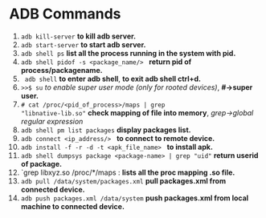 # ADB Commands
1. <code>adb kill-server</code> **to kill adb server.**
2. <code>adb start-server</code> **to start adb server.**
3. <code>adb shell ps</code> **list all the process running in the system with pid.**
4. <code>adb shell pidof -s <package_name/> </code>  **return pid of process/packagename.**
5. <code> adb shell</code> **to enter adb shell**, **to exit adb shell ctrl+d.**
6. <code>>>$ su</code>  *to enable super user mode (only for rooted devices)*, **#->super user.**
7.  <code># cat /proc/<pid_of_process>/maps |  grep "libnative-lib.so"</code> **check mapping of file into memory**, *grep->global regular expression*
8. <code>adb shell pm list packages</code> **display packages list.**
9. <code>adb connect <ip_address/> </code> **to connect to remote device.**
  10. <code>adb install -f -r -d -t <apk_file_name> </code> **to install apk.**
11. `adb shell dumpsys package <package-name> | grep "uid"` **return userid of package.**
12. `grep libxyz.so /proc/*/maps  : **lists all the proc mapping .so file.**
13. `adb pull /data/system/packages.xml` **pull packages.xml from connected  device.**
14. `adb push packages.xml /data/system` **push packages.xml from local machine to connected device.**

